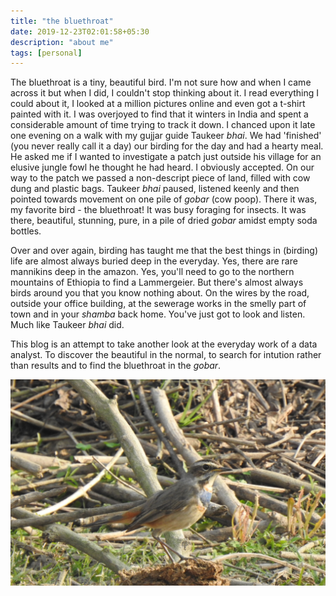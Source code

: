 ```yaml
---
title: "the bluethroat"
date: 2019-12-23T02:01:58+05:30
description: "about me"
tags: [personal]
---
```


The bluethroat is a tiny, beautiful bird. I'm not sure how and when I came across it but when I did, I couldn't stop thinking about it. I read everything I could about it, I looked at a million pictures online and even got a t-shirt painted with it. I was overjoyed to find that it winters in India and spent a considerable amount of time trying to track it down. I chanced upon it late one evening on a walk with my gujjar guide Taukeer *bhai*. We had 'finished' (you never really call it a day) our birding for the day and had a hearty meal. He asked me if I wanted to investigate a patch just outside his village for an elusive jungle fowl he thought he had heard. I obviously accepted. On our way to the patch we passed a non-descript piece of land, filled with cow dung and plastic bags. Taukeer *bhai* paused, listened keenly and then pointed towards movement on one pile of *gobar* (cow poop). There it was, my favorite bird - the bluethroat! It was busy foraging for insects. It was there, beautiful, stunning, pure, in a pile of dried *gobar* amidst empty soda bottles. 

Over and over again, birding has taught me that the best things in (birding) life are almost always buried deep in the everyday. Yes, there are rare mannikins deep in the amazon. Yes, you'll need to go to the northern mountains of Ethiopia to find a Lammergeier. But there's almost always birds around you that you know nothing about. On the wires by the road, outside your office building, at the sewerage works in the smelly part of town and in your *shamba* back home. You've just got to look and listen. Much like Taukeer *bhai* did.  

This blog is an attempt to take another look at the everyday work of a data analyst. To discover the beautiful in the normal, to search for intution rather than results and to find the bluethroat in the *gobar*. 

![image alt text](https://raw.githubusercontent.com/davidclarance/bluethroat/master/images/DSCN0621.jpg)
